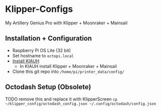 # Klipper-Configs
My Artillery Genius Pro with Klipper + Moonraker + Mainsail

## Installation + Configuration
- Raspberry Pi OS Lite (32 bit)
- Set hostname to ```octopi.local```
- [Install KIAUH](https://www.lpomykal.cz/kiauh-installation-guide/)
  - In KIAUH install Klipper + Moonraker + Mainsail
- Clone this git repo into ```/home/pi/printer_data/config/```

## Octodash Setup (Obsolete)
TODO remove this and replace it with KlipperScreen
```cp ~/klipper_config/octodash_config.json ~/.config/octodash/config.json```
